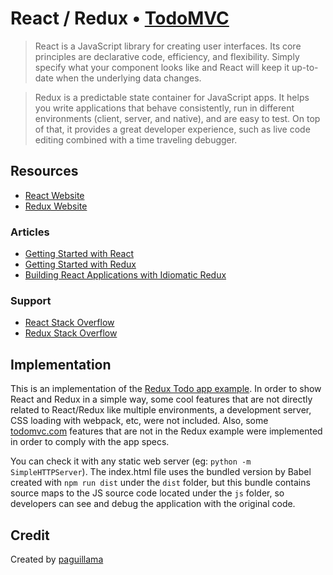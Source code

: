 # React / Redux • [TodoMVC](http://todomvc.com)

> React is a JavaScript library for creating user interfaces. Its core principles are declarative code, efficiency, and flexibility. Simply specify what your component looks like and React will keep it up-to-date when the underlying data changes.

> Redux is a predictable state container for JavaScript apps. It helps you write applications that behave consistently, run in different environments (client, server, and native), and are easy to test. On top of that, it provides a great developer experience, such as live code editing combined with a time traveling debugger.

## Resources
- [React Website](https://facebook.github.io/react/)
- [Redux Website](http://redux.js.org/)

### Articles
- [Getting Started with React](https://facebook.github.io/react/docs/getting-started.html)
- [Getting Started with Redux](https://egghead.io/courses/getting-started-with-redux)
- [Building React Applications with Idiomatic Redux](https://egghead.io/courses/building-react-applications-with-idiomatic-redux)

### Support
- [React Stack Overflow](http://stackoverflow.com/questions/tagged/react)
- [Redux Stack Overflow](http://stackoverflow.com/questions/tagged/redux)

## Implementation
This is an implementation of the [Redux Todo app example](https://github.com/reactjs/redux/tree/master/examples/todomvc).
In order to show React and Redux in a simple way, some cool features that are not directly related to React/Redux like multiple environments, a development server, CSS loading with webpack, etc, were not included.
Also, some [todomvc.com](http://todomvc.com) features that are not in the Redux example were implemented in order to comply with the app specs.


You can check it with any static web server (eg: `python -m SimpleHTTPServer`). The index.html file uses the bundled version by Babel created with `npm run dist` under the `dist` folder, but this bundle contains source maps to the JS source code located under the `js` folder, so developers can see and debug the application with the original code.

## Credit
Created by [paguillama](https://github.com/paguillama)
